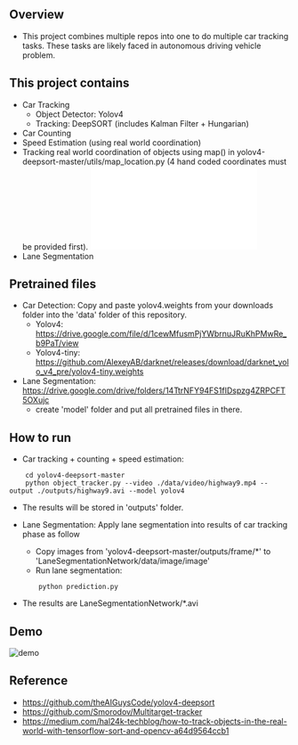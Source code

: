 ## Overview
- This project combines multiple repos into one to do multiple car tracking tasks. These tasks are likely faced in autonomous driving vehicle problem.

## This project contains
- Car Tracking
	- Object Detector: Yolov4
	- Tracking: DeepSORT (includes Kalman Filter + Hungarian)
- Car Counting
- Speed Estimation (using real world coordination)
- Tracking real world coordination of objects using map() in yolov4-deepsort-master/utils/map_location.py (4 hand coded coordinates must be provided first). ![see more](./yolov4-deepsort-master/README_hamhochoi.md)
- Lane Segmentation

## Pretrained files
- Car Detection: Copy and paste yolov4.weights from your downloads folder into the 'data' folder of this repository.
	- Yolov4: https://drive.google.com/file/d/1cewMfusmPjYWbrnuJRuKhPMwRe_b9PaT/view
	- Yolov4-tiny: https://github.com/AlexeyAB/darknet/releases/download/darknet_yolo_v4_pre/yolov4-tiny.weights
- Lane Segmentation: https://drive.google.com/drive/folders/14TtrNFY94FS1fIDspzg4ZRPCFT5OXujc
	- create 'model' folder and put all pretrained files in there.
	
## How to run
- Car tracking + counting + speed estimation: 
```
	cd yolov4-deepsort-master
	python object_tracker.py --video ./data/video/highway9.mp4 --output ./outputs/highway9.avi --model yolov4
```	
- The results will be stored in 'outputs' folder.
	
- Lane Segmentation: Apply lane segmentation into results of car tracking phase as follow
	- Copy images from 'yolov4-deepsort-master/outputs/frame/\*' to 'LaneSegmentationNetwork/data/image/image'
	- Run lane segmentation:
	```
		python prediction.py
	```
- The results are LaneSegmentationNetwork/*.avi

## Demo
![demo](./demo.gif)


## Reference
- https://github.com/theAIGuysCode/yolov4-deepsort
- https://github.com/Smorodov/Multitarget-tracker
- https://medium.com/hal24k-techblog/how-to-track-objects-in-the-real-world-with-tensorflow-sort-and-opencv-a64d9564ccb1
